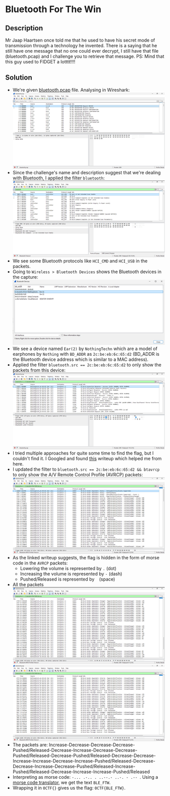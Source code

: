 # Bluetooth For The Win
## Description
Mr Jaap Haartsen once told me that he used to have his secret mode of transmission through a technology he invented. There is a saying that he still have one message that no one could ever decrypt, I still have that file (bluetooth.pcap) and I challenge you to retrieve that message. PS: Mind that this guy used to FIDGET a lotttt!!!!
## Solution
- We're given [bluetooth.pcap](shunya/bluetooth.pcap) file. Analysing in Wireshark: ![1](Screenshots/BFTW_1.png)
- Since the challenge's name and description suggest that we're dealing with Bluetooth, I applied the filter `bluetooth`: ![2](Screenshots/BFTW_2.png)
- We see some Bluetooth protocols like `HCI_CMD` and `HCI_USB` in the packets. 
- Going to `Wireless > Bluetooth Devices` shows the Bluetooth devices in the capture: ![3](Screenshots/BFTW_3.png)
- We see a device named `Ear(2)` by `NothingTechn` which are a model of earphones by `Nothing` with `BD_ADDR` as `2c:be:eb:6c:65:d2` (BD_ADDR is the Bluetooth device address which is similar to a MAC address).
- Applied the filter `bluetooth.src == 2c:be:eb:6c:65:d2` to only show the packets from this device: ![4](Screenshots/BFTW_4.png)
- I tried multiple approaches for quite some time to find the flag, but I couldn't find it. I Googled and found [this](https://medium.com/@anantniteshjain/bluetooth-for-the-win-shunya-ctf-arambha-writeup-c5d1134e78f0) writeup which helped me from here.
- I updated the filter to `bluetooth.src == 2c:be:eb:6c:65:d2 && btavrcp` to only show the A/V Remote Control Profile (AVRCP) packets: ![5](Screenshots/BFTW_5.png)
- As the linked writeup suggests, the flag is hidden in the form of morse code in the `AVRCP` packets:
  - Lowering the volume is represented by `.` (dot)
  - Increasing the volume is represented by `-` (dash)
  - Pushed/Released is represented by ` ` (space)
- All the packets ![6](Screenshots/BFTW_6.png) ![7](Screenshots/BFTW_7.png)
- The packets are: Increase-Decrease-Decrease-Decrease-Pushed/Released-Decrease-Increase-Decrease-Decrease-Pushed/Released-Decrease-Pushed/Released-Decrease-Decrease-Increase-Increase-Decrease-Increase-Pushed/Released-Decrease-Decrease-Increase-Decrease-Pushed/Released-Increase-Pushed/Released-Decrease-Increase-Increase-Pushed/Released
- Interpreting as morse code: `-... .-.. . ..--.- ..-. - .-- `. Using a [morse code translator](https://morsecodee.com/), we get the text `BLE_FTW`.
- Wrapping it in `0CTF{}` gives us the flag: `0CTF{BLE_FTW}`.